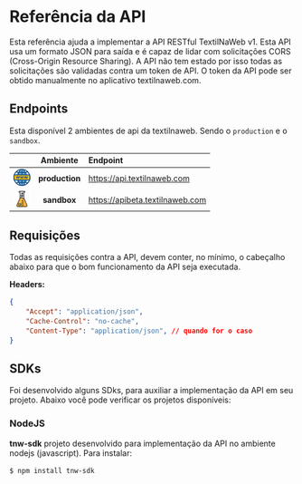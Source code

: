 # Referência da API

Esta referência ajuda a implementar a API RESTful TextilNaWeb v1. Esta API usa um formato JSON para saída e é capaz de lidar com solicitações CORS (Cross-Origin Resource Sharing). A API não tem estado por isso todas as solicitações são validadas contra um token de API. O token da API pode ser obtido manualmente no aplicativo textilnaweb.com.

## Endpoints

Esta disponível 2 ambientes de api da textilnaweb. Sendo o `production` e o `sandbox`.

|     | Ambiente       | Endpoint                        |
|:---:|:--------------:|:--------------------------------|
| <img src="https://raw.githubusercontent.com/textilnaweb/assets/main/images/icons/www.svg" width="30"> | **production** | https://api.textilnaweb.com     |
| <img src="https://raw.githubusercontent.com/textilnaweb/assets/main/images/icons/labs.svg" width="30"> | **sandbox**    | https://apibeta.textilnaweb.com |

## Requisições

Todas as requisições contra a API, devem conter, no mínimo, o cabeçalho abaixo para que o bom funcionamento da API seja executada.

**Headers:**

```json
{
    "Accept": "application/json",
    "Cache-Control": "no-cache",
    "Content-Type": "application/json", // quando for o caso
}
```

## SDKs

Foi desenvolvido alguns SDks, para auxiliar a implementação da API em seu projeto. Abaixo você pode verificar os projetos disponíveis:

### NodeJS

**tnw-sdk** projeto desenvolvido para implementação da API no ambiente nodejs (javascript).
Para instalar:

```bash
$ npm install tnw-sdk
```